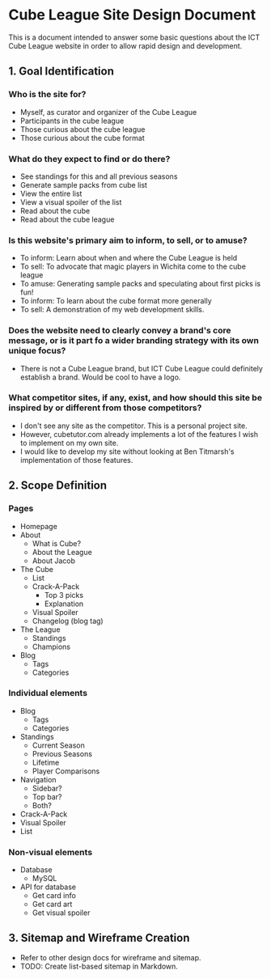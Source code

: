 # Cube League Site Design Document

This is a document intended to answer some basic questions about the ICT Cube League website in order to allow rapid design and development.

## 1. Goal Identification

### Who is the site for?
* Myself, as curator and organizer of the Cube League
* Participants in the cube league
* Those curious about the cube league
* Those curious about the cube format

### What do they expect to find or do there?
* See standings for this and all previous seasons
* Generate sample packs from cube list
* View the entire list
* View a visual spoiler of the list
* Read about the cube
* Read about the cube league

### Is this website's primary aim to inform, to sell, or to amuse?
* To inform: Learn about when and where the Cube League is held
* To sell: To advocate that magic players in Wichita come to the cube league
* To amuse: Generating sample packs and speculating about first picks is fun!
* To inform: To learn about the cube format more generally
* To sell: A demonstration of my web development skills.

### Does the website need to clearly convey a brand's core message, or is it part fo a wider branding strategy with its own unique focus?
* There is not a Cube League brand, but ICT Cube League could definitely establish a brand. Would be cool to have a logo.

### What competitor sites, if any, exist, and how should this site be inspired by or different from those competitors?
* I don't see any site as the competitor. This is a personal project site.
* However, cubetutor.com already implements a lot of the features I wish to implement on my own site.
* I would like to develop my site without looking at Ben Titmarsh's implementation of those features.

## 2. Scope Definition

### Pages
* Homepage
* About
  * What is Cube?
  * About the League
  * About Jacob
* The Cube
  * List
  * Crack-A-Pack
    * Top 3 picks
    * Explanation
  * Visual Spoiler
  * Changelog (blog tag)
* The League
  * Standings
  * Champions
* Blog
  * Tags
  * Categories

### Individual elements
* Blog
  * Tags
  * Categories
* Standings
  * Current Season
  * Previous Seasons
  * Lifetime
  * Player Comparisons
* Navigation
  * Sidebar?
  * Top bar?
  * Both?
* Crack-A-Pack
* Visual Spoiler
* List

### Non-visual elements
* Database
  * MySQL
* API for database
  * Get card info
  * Get card art
  * Get visual spoiler

## 3. Sitemap and Wireframe Creation
* Refer to other design docs for wireframe and sitemap.
* TODO: Create list-based sitemap in Markdown.
